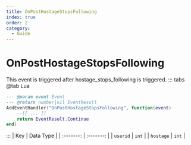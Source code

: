 ```yaml
---
title: OnPostHostageStopsFollowing
index: true
order: 2
category:
  - Guide
---
```


# OnPostHostageStopsFollowing
This event is triggered after hostage_stops_following is triggered.
::: tabs
@tab Lua
```lua
--- @param event Event
--- @return number|nil EventResult
AddEventHandler("OnPostHostageStopsFollowing", function(event)
    --[[ ... ]]
    return EventResult.Continue
end)
```

:::
|    Key    | Data Type |
| :-------: | :-------: |
|  `userid` |   `int`   |
| `hostage` |   `int`   |